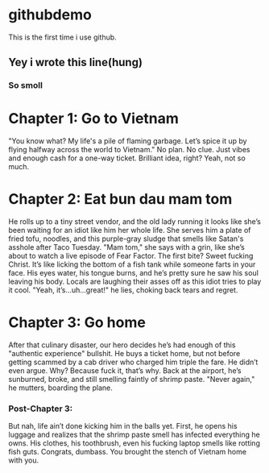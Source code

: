 # githubdemo
This is the first time i use github.
## Yey i wrote this line(hung)
### So smoll

# Chapter 1: Go to Vietnam
"You know what? My life's a pile of flaming garbage. Let’s spice it up by flying halfway across the world to Vietnam." No plan. No clue. Just vibes and enough cash for a one-way ticket. Brilliant idea, right? Yeah, not so much.
# Chapter 2: Eat bun dau mam tom
He rolls up to a tiny street vendor, and the old lady running it looks like she’s been waiting for an idiot like him her whole life. She serves him a plate of fried tofu, noodles, and this purple-gray sludge that smells like Satan's asshole after Taco Tuesday. "Mam tom," she says with a grin, like she’s about to watch a live episode of Fear Factor.
The first bite? Sweet fucking Christ. It’s like licking the bottom of a fish tank while someone farts in your face. His eyes water, his tongue burns, and he’s pretty sure he saw his soul leaving his body. Locals are laughing their asses off as this idiot tries to play it cool. "Yeah, it’s…uh…great!" he lies, choking back tears and regret.
# Chapter 3: Go home
After that culinary disaster, our hero decides he’s had enough of this "authentic experience" bullshit. He buys a ticket home, but not before getting scammed by a cab driver who charged him triple the fare. He didn’t even argue. Why? Because fuck it, that’s why.
Back at the airport, he’s sunburned, broke, and still smelling faintly of shrimp paste. "Never again," he mutters, boarding the plane.
### Post-Chapter 3:
But nah, life ain’t done kicking him in the balls yet. First, he opens his luggage and realizes that the shrimp paste smell has infected everything he owns. His clothes, his toothbrush, even his fucking laptop smells like rotting fish guts. Congrats, dumbass. You brought the stench of Vietnam home with you.
